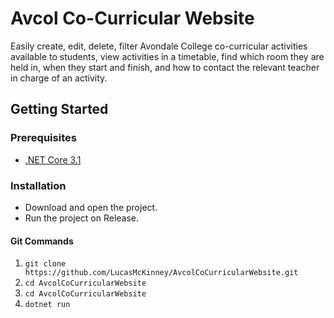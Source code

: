 # Avcol Co-Curricular Website
Easily create, edit, delete, filter Avondale College co-curricular activities available to students, view activities in a timetable, find which room they are held in, when they start and finish, and how to contact the relevant teacher in charge of an activity.

## Getting Started

### Prerequisites
- [.NET Core 3.1](https://dotnet.microsoft.com/download/dotnet/3.1)

### Installation
- Download and open the project.
- Run the project on Release.

#### Git Commands
1. ```git clone https://github.com/LucasMcKinney/AvcolCoCurricularWebsite.git```
2. ```cd AvcolCoCurricularWebsite```
3. ```cd AvcolCoCurricularWebsite```
4. ```dotnet run```
